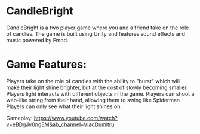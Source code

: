 # CandleBright

CandleBright is a two player game where you and a friend take on the role of candles. The game is built using Unity and features sound effects and music powered by Fmod.

# Game Features:

Players take on the role of candles with the ability to "burst" which will make their light shine brighter, but at the cost of slowly becoming smaller.
Players light interacts with different objects in the game.
Players can shoot a web-like string from their hand, allowing them to swing like Spiderman
Players can only see what their light shines on.

Gameplay: https://www.youtube.com/watch?v=eBDgJv0ngEM&ab_channel=VladDumitru
